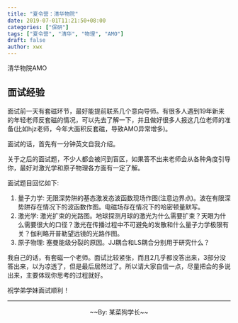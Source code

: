 ```yaml
---
title: "夏令营：清华物院"
date: 2019-07-01T11:21:50+08:00
categories: ["保研"]
tags: ["夏令营", "清华", "物理", "AMO"]
draft: false
author: xwx
---
```


清华物院AMO

<!--more-->

## 面试经验

面试前一天有套磁环节，最好能提前联系几个意向导师。有很多人遇到19年新来的年轻老师反套磁的情况，可以先去了解一下，并且做好很多人报这几位老师的准备(比如hjz老师，今年大面积反套磁，导致AMO异常增多)。

面试的话，首先有一分钟英文自我介绍。

关于之后的面试题，不少人都会被问到盲区，如果答不出来老师会从各种角度引导你，最好对激光学和原子物理各方面有一定了解。

面试题目回忆如下:

1. 量子力学: 无限深势阱的基态激发态波函数现场作图(注意边界点)。波在有限深势阱存在情况下的波函数作图。电磁场存在情况下的哈密顿量默写。
1. 激光学: 激光扩束的光路图。地球探测月球的激光为什么需要扩束？天眼为什么需要很大的口径？激光在传播过程中不可避免的发散和什么量子力学极限有关？伽利略开普勒望远镜的光路作图。
1. 原子物理: 塞曼能级分裂的原因。JJ耦合和LS耦合分别用于研究什么？

我自己的话，有套磁一个老师。面试比较紧张，而且2几乎都没答出来，3部分没答出来，以为凉透了，但是最后居然过了。所以请大家自信一点，尽量把会的多说出来，主要体现你思考的过程就好。

祝学弟学妹面试顺利！




---

<p style="text-align:center">~~By: 某菜狗学长~~</p>

